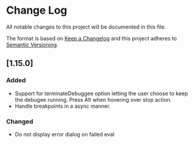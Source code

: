 # Change Log

All notable changes to this project will be documented in this file.

The format is based on [Keep a Changelog](http://keepachangelog.com/) and this project adheres to [Semantic Versioning](http://semver.org/).

## [1.15.0]

### Added

- Support for terminateDebuggee option letting the user choose to keep the debugee running. Press Alt when hovering over stop action.
- Handle breakpoints in a async manner.

### Changed

- Do not display error dialog on failed eval
